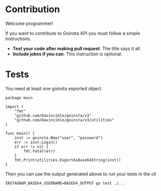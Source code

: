 # Contribution

Welcome programmer!

If you want to contribute to Goinsta API you must follow a simple instructions.

- **Test your code after making pull request**. The title says it all.
- **Include jokes if you can**. This instruction is optional.

# Tests

You need at least one goinsta exported object
```
package main

import (
	"fmt"
	"github.com/Davincible/goinsta/v3"
	"github.com/Davincible/goinsta/v3/utilities"
)

func main() {
	inst := goinsta.New("user", "password")
	err := inst.Login()
	if err != nil {
		fmt.Fatal(err)
	}
	fmt.Print(utilities.ExportAsBase64String(inst))
}
```

Then you can use the output generated above to run your tests in the cli
```
INSTAGRAM_BASE64_USERNAME=BASE64_OUTPUT go test ./...
```
